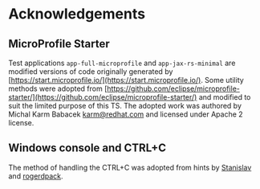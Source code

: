 # Acknowledgements
## MicroProfile Starter
Test applications ```app-full-microprofile``` and ```app-jax-rs-minimal``` are modified versions of code 
originally generated by [https://start.microprofile.io/](https://start.microprofile.io/). 
Some utility methods were adopted from [https://github.com/eclipse/microprofile-starter/](https://github.com/eclipse/microprofile-starter/) 
and modified to suit the limited purpose of this TS. The adopted work was authored 
by Michal Karm Babacek <karm@redhat.com> and licensed under Apache 2 license.
 
## Windows console and CTRL+C
The method of handling the CTRL+C was adopted from hints by [Stanislav](http://stackoverflow.com/a/15281070/32453) and [rogerdpack](https://stackoverflow.com/users/32453/rogerdpack).